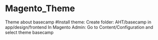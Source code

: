 # Magento_Theme
Theme about basecamp
#Install theme:
Create folder: AHT/basecamp in app/design/frontend
In Magento Admin: Go to Content/Configuration and select theme basecamp
